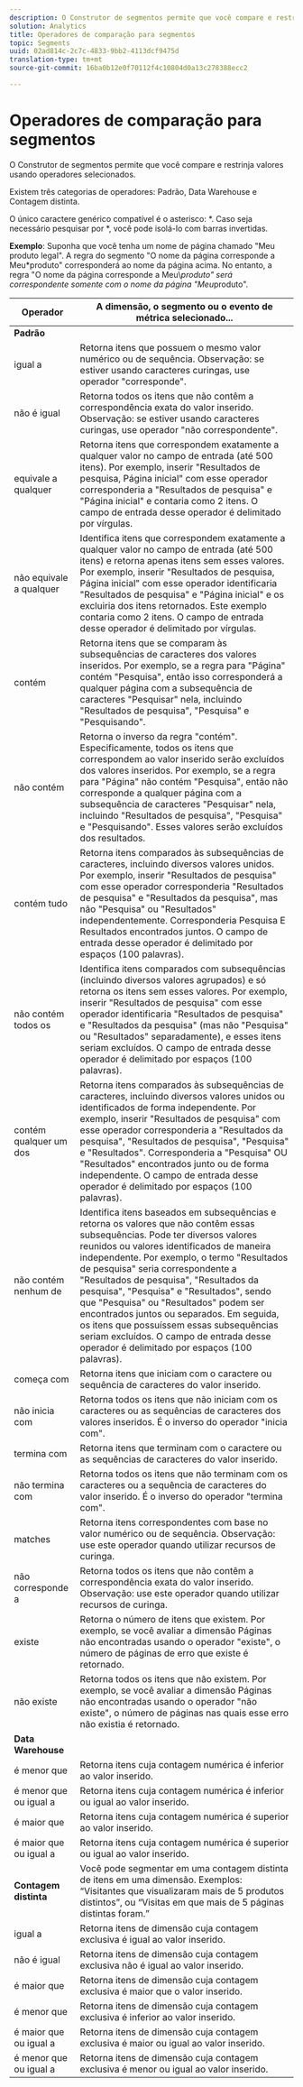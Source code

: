 ```yaml
---
description: O Construtor de segmentos permite que você compare e restrinja valores com os operadores selecionados.
solution: Analytics
title: Operadores de comparação para segmentos
topic: Segments
uuid: 02ad814c-2c7c-4833-9bb2-4113dcf9475d
translation-type: tm+mt
source-git-commit: 16ba0b12e0f70112f4c10804d0a13c278388ecc2

---
```



# Operadores de comparação para segmentos

O Construtor de segmentos permite que você compare e restrinja valores usando operadores selecionados.

Existem três categorias de operadores: Padrão, Data Warehouse e Contagem distinta.

O único caractere genérico compatível é o asterisco: *. Caso seja necessário pesquisar por *, você pode isolá-lo com barras invertidas.

**Exemplo**: Suponha que você tenha um nome de página chamado "Meu produto legal". A regra do segmento "O nome da página corresponde a Meu*produto" corresponderá ao nome da página acima. No entanto, a regra "O nome da página corresponde a Meu\\*produto" será correspondente somente com o nome da página "Meu*produto".

| Operador | A dimensão, o segmento ou o evento de métrica selecionado... |
|--- |--- |
| **Padrão** |  |
| igual a | Retorna itens que possuem o mesmo valor numérico ou de sequência. Observação: se estiver usando caracteres curingas, use operador "corresponde". |
| não é igual | Retorna todos os itens que não contêm a correspondência exata do valor inserido.  Observação: se estiver usando caracteres curingas, use operador "não correspondente". |
| equivale a qualquer | Retorna itens que correspondem exatamente a qualquer valor no campo de entrada (até 500 itens). Por exemplo, inserir "Resultados de pesquisa, Página inicial" com esse operador corresponderia a "Resultados de pesquisa" e "Página inicial" e contaria como 2 itens. O campo de entrada desse operador é delimitado por vírgulas. |
| não equivale a qualquer | Identifica itens que correspondem exatamente a qualquer valor no campo de entrada (até 500 itens) e retorna apenas itens sem esses valores. Por exemplo, inserir "Resultados de pesquisa, Página inicial" com esse operador identificaria "Resultados de pesquisa" e "Página inicial" e os excluiria dos itens retornados. Este exemplo contaria como 2 itens. O campo de entrada desse operador é delimitado por vírgulas. |
| contém | Retorna itens que se comparam às subsequências de caracteres dos valores inseridos. Por exemplo, se a regra para "Página" contém "Pesquisa", então isso corresponderá a qualquer página com a subsequência de caracteres "Pesquisar" nela, incluindo "Resultados de pesquisa", "Pesquisa" e "Pesquisando". |
| não contém | Retorna o inverso da regra "contém". Especificamente, todos os itens que correspondem ao valor inserido serão excluídos dos valores inseridos. Por exemplo, se a regra para "Página" não contém "Pesquisa", então não corresponde a qualquer página com a subsequência de caracteres "Pesquisar" nela, incluindo "Resultados de pesquisa", "Pesquisa" e "Pesquisando". Esses valores serão excluídos dos resultados. |
| contém tudo | Retorna itens comparados às subsequências de caracteres, incluindo diversos valores unidos. Por exemplo, inserir "Resultados de pesquisa" com esse operador corresponderia "Resultados de pesquisa" e "Resultados da pesquisa", mas não "Pesquisa" ou "Resultados" independentemente. Corresponderia Pesquisa E Resultados encontrados juntos. O campo de entrada desse operador é delimitado por espaços (100 palavras). |
| não contém todos os | Identifica itens comparados com subsequências (incluindo diversos valores agrupados) e só retorna os itens sem esses valores. Por exemplo, inserir "Resultados de pesquisa" com esse operador identificaria "Resultados de pesquisa" e "Resultados da pesquisa" (mas não "Pesquisa" ou "Resultados" separadamente), e esses itens seriam excluídos. O campo de entrada desse operador é delimitado por espaços (100 palavras). |
| contém qualquer um dos | Retorna itens comparados às subsequências de caracteres, incluindo diversos valores unidos ou identificados de forma independente. Por exemplo, inserir "Resultados de pesquisa" com esse operador corresponderia a "Resultados da pesquisa", "Resultados de pesquisa", "Pesquisa" e "Resultados". Corresponderia a "Pesquisa" OU "Resultados" encontrados junto ou de forma independente. O campo de entrada desse operador é delimitado por espaços (100 palavras). |
| não contém nenhum de | Identifica itens baseados em subsequências e retorna os valores que não contêm essas subsequências. Pode ter diversos valores reunidos ou valores identificados de maneira independente. Por exemplo, o termo "Resultados de pesquisa" seria correspondente a "Resultados de pesquisa", "Resultados da pesquisa", "Pesquisa" e "Resultados", sendo que "Pesquisa" ou "Resultados" podem ser encontrados juntos ou separados. Em seguida, os itens que possuíssem essas subsequências seriam excluídos. O campo de entrada desse operador é delimitado por espaços (100 palavras). |
| começa com | Retorna itens que iniciam com o caractere ou sequência de caracteres do valor inserido. |
| não inicia com | Retorna todos os itens que não iniciam com os caracteres ou as sequências de caracteres dos valores inseridos. É o inverso do operador "inicia com". |
| termina com | Retorna itens que terminam com o caractere ou as sequências de caracteres do valor inserido. |
| não termina com | Retorna todos os itens que não terminam com os caracteres ou a sequência de caracteres do valor inserido. É o inverso do operador "termina com". |
| matches | Retorna itens correspondentes com base no valor numérico ou de sequência. Observação: use este operador quando utilizar recursos de curinga. |
| não corresponde a | Retorna todos os itens que não contêm a correspondência exata do valor inserido. Observação: use este operador quando utilizar recursos de curinga. |
| existe | Retorna o número de itens que existem. Por exemplo, se você avaliar a dimensão Páginas não encontradas usando o operador "existe", o número de páginas de erro que existe é retornado. |
| não existe | Retorna todos os itens que não existem. Por exemplo, se você avaliar a dimensão Páginas não encontradas usando o operador "não existe", o número de páginas nas quais esse erro não existia é retornado. |
| **Data Warehouse** |  |
| é menor que | Retorna itens cuja contagem numérica é inferior ao valor inserido. |
| é menor que ou igual a | Retorna itens cuja contagem numérica é inferior ou igual ao valor inserido. |
| é maior que | Retorna itens cuja contagem numérica é superior ao valor inserido. |
| é maior que ou igual a | Retorna itens cuja contagem numérica é superior ou igual ao valor inserido. |
| **Contagem distinta** | Você pode segmentar em uma contagem distinta de itens em uma dimensão. Exemplos: “Visitantes que visualizaram mais de 5 produtos distintos”, ou “Visitas em que mais de 5 páginas distintas foram.”  |
| igual a | Retorna itens de dimensão cuja contagem exclusiva é igual ao valor inserido. |
| não é igual | Retorna itens de dimensão cuja contagem exclusiva não é igual ao valor inserido. |
| é maior que | Retorna itens de dimensão cuja contagem exclusiva é maior que o valor inserido. |
| é menor que | Retorna itens de dimensão cuja contagem exclusiva é inferior ao valor inserido. |
| é maior que ou igual a | Retorna itens de dimensão cuja contagem exclusiva é maior ou igual ao valor inserido. |
| é menor que ou igual a | Retorna itens de dimensão cuja contagem exclusiva é menor ou igual ao valor inserido. |

